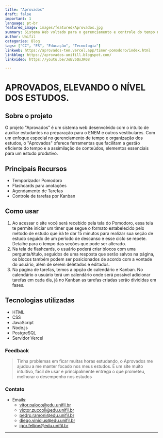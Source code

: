 ```yaml
---
title: "Aprovados"
draft: false
important: 1
language: pt-br
featured_image: images/featured/Aprovados.jpg
summary: Sistema Web voltado para o gerenciamento e controle do tempo nos estudos
author: Unifil
categories: Blog
tags: ["CC", "ES", "Educação", "Tecnologia"] 
linkweb: https://aprovados-ten.vercel.app/timer-pomodoro/index.html
linkblog: https://aprovados-unifill.blogspot.com/
linkvideo: https://youtu.be/JoEv5QxJK08

---
```


# APROVADOS, ELEVANDO O NÍVEL DOS ESTUDOS.

## Sobre o projeto

O projeto "Aprovados" é um sistema web desenvolvido com o intuito de auxiliar estudantes na preparação para o ENEM e outros vestibulares. Com um enfoque especial no gerenciamento de tempo e organização dos estudos, o "Aprovados" oferece ferramentas que facilitam a gestão eficiente do tempo e a assimilação de conteúdos, elementos essenciais para um estudo produtivo.

## Principais Recursos

+ Temporizador Pomodoro
+ Flashcards para anotações
+ Agendamento de Tarefas
+ Controle de tarefas por Kanban

## Como usar

1. Ao acessar o site você será recebido pela tela do Pomodoro, essa tela te permite iniciar um timer que segue o formato estabelecido pelo método de estudo que irá te dar 15 minutos para realizar sua seção de estudo seguido de um período de descanso e esse ciclo se repete. Detalhe para o tempo das seções que pode ser alterado.
2. Na tela de flashcards, o usuário poderá criar blocos com uma pergunta/título, seguidos de uma resposta que serão salvos na página, os blocos também podem ser posicionados de acordo com a vontade do usuário, além de serem deletados e editados.
3. Na página de tarefas, temos a opção de calendário e Kanban. No calendário o usuário terá um calendário onde será possível adicionar tarefas em cada dia, já no Kanban as tarefas criadas serão divididas em fases.

## Tecnologias utilizadas

+ HTML
+ CSS
+ JavaScript
+ Node.js
+ PostgreSQL
+ Servidor Vercel

### Feedback

> Tinha problemas em ficar muitas horas estudando, o Aprovados me ajudou a me manter focado nos meus estudos. É um site muito intuitivo, fácil de usar e principalmente entrega o que prometeu, melhorar o desempenho nos estudos

### Contato

+ Emails:
  - vitor.paloco@edu.unifil.br
  - victor.zuccoli@edu.unifil.br
  - pedro.ramoni@edu.unifil.br
  - diego.vinicius@edu.unifil.br
  - igor.fellipe@edu.unifil.br

---